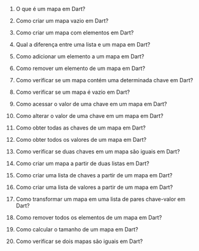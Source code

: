 01) O que é um mapa em Dart?



02) Como criar um mapa vazio em Dart?

03) Como criar um mapa com elementos em Dart?

04) Qual a diferença entre uma lista e um mapa em Dart?

05) Como adicionar um elemento a um mapa em Dart?

06) Como remover um elemento de um mapa em Dart?

07) Como verificar se um mapa contém uma determinada chave em Dart?

08) Como verificar se um mapa é vazio em Dart?

09) Como acessar o valor de uma chave em um mapa em Dart?

10) Como alterar o valor de uma chave em um mapa em Dart?

11) Como obter todas as chaves de um mapa em Dart?

12) Como obter todos os valores de um mapa em Dart?

13) Como verificar se duas chaves em um mapa são iguais em Dart?

14) Como criar um mapa a partir de duas listas em Dart?

15) Como criar uma lista de chaves a partir de um mapa em Dart?

16) Como criar uma lista de valores a partir de um mapa em Dart?

17) Como transformar um mapa em uma lista de pares chave-valor em Dart?

18) Como remover todos os elementos de um mapa em Dart?

19) Como calcular o tamanho de um mapa em Dart?

20) Como verificar se dois mapas são iguais em Dart?
